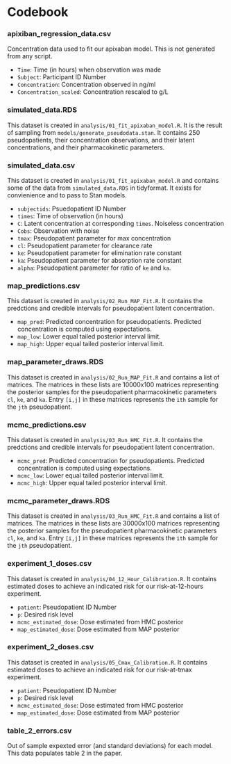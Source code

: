 # Codebook

### apixiban_regression_data.csv

Concentration data used to fit our apixaban model.  This is not generated from any script.

* `Time`: Time (in hours) when observation was made
* `Subject`:  Participant ID Number
* `Concentration`: Concentration observed in ng/ml
* `Concentration_scaled`: Concentration rescaled to g/L


### simulated_data.RDS

This dataset is created in `analysis/01_fit_apixaban_model.R`.  It is the result of sampling from `models/generate_pseudodata.stan`.  It contains 250 pseudopatients, their concentration observations, and their latent concentrations, and their pharmacokinetic parameters.

### simulated_data.csv

This dataset is created in `analysis/01_fit_apixaban_model.R` and contains some of the data from `simulated_data.RDS` in tidyformat.  It exists for convienience and to pass to Stan models.

* `subjectids`: Psuedopatient ID Number
* `times`: Time of observation (in hours)
* `C`: Latent concentration at corresponding `times`.  Noiseless concentration
* `Cobs`:  Observation with noise
* `tmax`: Pseudopatient parameter for max concentration
* `cl`: Pseudopatient parameter for clearance rate
* `ke`: Pseudopatient parameter for elimination rate constant
* `ka`: Pseudopatient parameter for absorption rate constant
* `alpha`: Pseudopatient parameter for ratio of `ke` and `ka`.

### map_predictions.csv

This dataset is created in `analysis/02_Run_MAP_Fit.R`. It contains the predctions and credible intervals for pseudopatient latent concentration.

* `map_pred`: Predicted concentration for pseudopatients.  Predicted concentration is computed using expectations.
* `map_low`:  Lower equal tailed posterior interval limit.
* `map_high`: Upper equal tailed posterior interval limit.

### map_parameter_draws.RDS

This dataset is created in `analysis/02_Run_MAP_Fit.R` and contains a list of matrices.  The matrices in these lists are 10000x100 matrices representing the posterior samples for the pseudopatient pharmacokinetic parameters `cl`, `ke`, and `ka`.  Entry `[i,j]` in these matrices represents the `ith` sample for the `jth` pseudopatient.

### mcmc_predictions.csv

This dataset is created in `analysis/03_Run_HMC_Fit.R`. It contains the predctions and credible intervals for pseudopatient latent concentration.

* `mcmc_pred`: Predicted concentration for pseudopatients.  Predicted concentration is computed using expectations.
* `mcmc_low`:  Lower equal tailed posterior interval limit.
* `mcmc_high`: Upper equal tailed posterior interval limit.

### mcmc_parameter_draws.RDS

This dataset is created in `analysis/03_Run_HMC_Fit.R` and contains a list of matrices.  The matrices in these lists are 30000x100 matrices representing the posterior samples for the pseudopatient pharmacokinetic parameters `cl`, `ke`, and `ka`.  Entry `[i,j]` in these matrices represents the `ith` sample for the `jth` pseudopatient.


### experiment_1_doses.csv

This dataset is created in `analysis/04_12_Hour_Calibration.R`.  It contains estimated doses to achieve an indicated risk for our risk-at-12-hours experiment.

* `patient`:  Pseudopatient ID Number
* `p`: Desired risk level
* `mcmc_estimated_dose`: Dose estimated from HMC posterior
* `map_estimated_dose`: Dose estimated from MAP posterior



### experiment_2_doses.csv

This dataset is created in `analysis/05_Cmax_Calibration.R`.  It contains estimated doses to achieve an indicated risk for our risk-at-tmax experiment.

* `patient`:  Pseudopatient ID Number
* `p`: Desired risk level
* `mcmc_estimated_dose`: Dose estimated from HMC posterior
* `map_estimated_dose`: Dose estimated from MAP posterior

### table_2_errors.csv

Out of sample expexted error (and standard deviations) for each model.  This data populates table 2 in the paper.